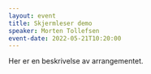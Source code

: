 ```yaml
---
layout: event
title: Skjermleser demo
speaker: Morten Tollefsen
event-date: 2022-05-21T10:20:00
---
```

Her er en beskrivelse av arrangementet.